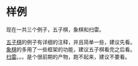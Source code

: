 # 样例

现在一共三个例子，五子棋，象棋和扫雷。

[五子棋](/src/main/java/examples/FIR)的例子有详细的注释，并且简单一些，建议先看。  
[象棋](/src/main/java/examples/chinesechess)的多用了一些框架的功能，建议五子棋看完之后看。  
[扫雷](/src/main/java/examples/minesweepersolo)。。。是个很前期的产物，跑不起来，建议不要看。  
